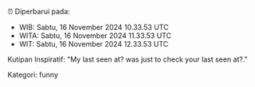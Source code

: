 ⏰ Diperbarui pada:
- WIB: Sabtu, 16 November 2024 10.33.53 UTC
- WITA: Sabtu, 16 November 2024 11.33.53 UTC
- WIT: Sabtu, 16 November 2024 12.33.53 UTC

Kutipan Inspiratif:
"My last seen at? was just to check your last seen at?."


Kategori: funny

